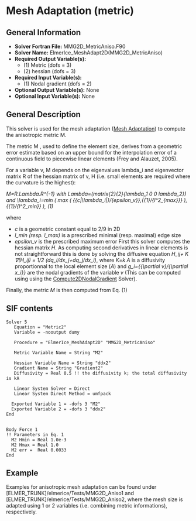# Mesh Adaptation (metric)
## General Information
- **Solver Fortran File:** MMG2D_MetricAniso.F90
- **Solver Name:** ElmerIce_MeshAdapt2D(MMG2D_MetricAniso)
- **Required Output Variable(s):**
  - (1) Metric (dofs = 3)
  - (2) hessian (dofs = 3)
- **Required Input Variable(s):**
  - (1) Nodal gradient (dofs = 2)
- **Optional Output Variable(s):** None
- **Optional Input Variable(s):** None

## General Description
This solver is used for the mesh adaptation ([Mesh Adaptation](http://elmerfem.org/elmerice/wiki/doku.php?id=mesh:meshadaptation)) to compute the anisotropic metric M.

The metric M , used to define the element size, derives from a geometric error estimate based on an upper bound for the interpolation error of a continuous field to piecewise linear elements (Frey and Alauzet, 2005).

For a variable v, M depends on the eigenvalues lambda_i and eigenvector matrix R of the hessian matrix of v, H (i.e. small elements are required where the curvature is the highest):

*M=R.Lambda.R^{-1} with Lambda=(matrix{2}{2}{lambda_1 0  0 lambda_2}) and \lambda_i=min ( max ( {{c|\lambda_i|}/{epsilon_v}},{{1}/{l^2_{max}}} ), {{1}/{l^2_min}} ),    (1)*

where

- *c* is a geometric constant equal to 2/9 in 2D
- *l_min (resp. l_max)* is a prescribed minimal (resp. maximal) edge size
- *epsilon_v* is the prescribed maximum error
First this solver computes the hessian matrix *H*. As computing second derivatives in linear elements is not straightforward this is done by solving the diffusive equation *H_ij+ K ∇(H_ij) = 1/2 (dq_i/dx_j+dq_j/dx_i)*, where *K=k A* is a diffusivity proportionnal to the local element size (*A*) and *g_i={{\partial v}/{\partial x_i}}* are the nodal gradients of the variable *v* (This can be computed using using the [Compute2DNodalGradient](./NodalGradient.md) Solver).

Finally, the metric *M* is then computed from Eq. (1)

## SIF contents
```
Solver 5
   Equation = "Metric2"
   Variable = -nooutput dumy

   Procedure = "ElmerIce_MeshAdapt2D" "MMG2D_MetricAniso"

   Metric Variable Name = String "M2"

   Hessian Variable Name = String "ddx2"
   Gradient Name = String "Gradient2"
   Diffusivity = Real 0.5 !! the diffusivity k; the total diffusivity is kA

   Linear System Solver = Direct
   Linear System Direct Method = umfpack

  Exported Variable 1 = -dofs 3 "M2"
  Exported Variable 2 = -dofs 3 "ddx2"
End


Body Force 1
!! Parameters in Eq. 1
  M2 Hmin = Real 1.0e-3
  M2 Hmax = Real 1.0
  M2 err =  Real 0.0033
End
```

## Example
Examples for anisotropic mesh adaptation can be found under [ELMER_TRUNK]/elmerice/Tests/MMG2D_Aniso1 and [ELMER_TRUNK]/elmerice/Tests/MMG2D_Aniso2, where the mesh size is adapted using 1 or 2 variables (i.e. combining metric informations), respectively.
